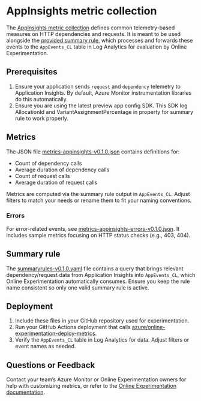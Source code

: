 # AppInsights metric collection

The [AppInsights metric collection](./metrics-appinsights-v0.1.0.json) defines common telemetry-based measures on HTTP dependencies and requests. It is meant to be used alongside the [provided summary rule](./summaryrules-v0.1.0.yaml), which processes and forwards these events to the `AppEvents_CL` table in Log Analytics for evaluation by Online Experimentation.

## Prerequisites

1. Ensure your application sends `request` and `dependency` telemetry to Application Insights. By default, Azure Monitor instrumentation libraries do this automatically.
2. Ensure you are using the latest preview app config SDK. This SDK log AllocationId and VariantAssignmentPercentage in property for summary rule to work properly.

## Metrics

The JSON file [metrics-appinsights-v0.1.0.json](./metrics-appinsights-v0.1.0.json) contains definitions for:
- Count of dependency calls
- Average duration of dependency calls
- Count of request calls
- Average duration of request calls

Metrics are computed via the summary rule output in `AppEvents_CL`. Adjust filters to match your needs or rename them to fit your naming conventions.

### Errors
For error-related events, see [metrics-appinsights-errors-v0.1.0.json](./metrics-appinsights-errors-v0.1.0.json). It includes sample metrics focusing on HTTP status checks (e.g., 403, 404).

## Summary rule

The [summaryrules-v0.1.0.yaml](./summaryrules-v0.1.0.yaml) file contains a query that brings relevant dependency/request data from Application Insights into `AppEvents_CL`, which Online Experimentation automatically consumes. Ensure you keep the rule name consistent so only one valid summary rule is active.

## Deployment

1. Include these files in your GitHub repository used for experimentation.
2. Run your GitHub Actions deployment that calls [azure/online-experimentation-deploy-metrics](https://github.com/Azure/online-experimentation-deploy-metrics).
3. Verify the `AppEvents_CL` table in Log Analytics for data. Adjust filters or event names as needed.

## Questions or Feedback
Contact your team’s Azure Monitor or Online Experimentation owners for help with customizing metrics, or refer to the [Online Experimentation documentation](https://aka.ms/exp/public/docs).
